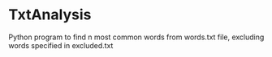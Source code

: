 # TxtAnalysis
 Python program to find n most common words from words.txt file, excluding words specified in excluded.txt
